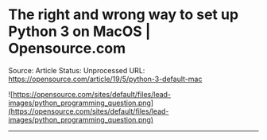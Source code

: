# The right and wrong way to set up Python 3 on MacOS | Opensource.com

Source: Article
Status: Unprocessed
URL: https://opensource.com/article/19/5/python-3-default-mac

![https://opensource.com/sites/default/files/lead-images/python_programming_question.png](https://opensource.com/sites/default/files/lead-images/python_programming_question.png)

---